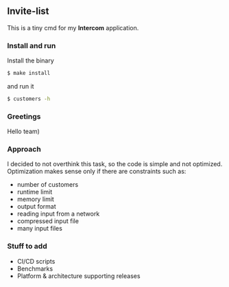 ## Invite-list

This is a tiny cmd for my **Intercom** application.

### Install and run
Install the binary
```bash
$ make install
```
and run it
```bash
$ customers -h
```

### Greetings
Hello team)

### Approach
I decided to not overthink this task, so the code is simple and
not optimized.<br />
Optimization makes sense only if there are constraints such as:
- number of customers
- runtime limit
- memory limit
- output format
- reading input from a network
- compressed input file
- many input files

### Stuff to add
- CI/CD scripts
- Benchmarks
- Platform & architecture supporting releases
